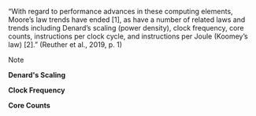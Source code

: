 “With regard to performance advances in these computing elements, Moore’s law trends have ended [1], as have a number of related laws and trends including Denard’s scaling (power density), clock frequency, core counts, instructions per clock cycle, and instructions per Joule (Koomey’s law) [2].” (Reuther et al., 2019, p. 1)

>[!note]
>**Denard's Scaling**
>
>**Clock Frequency**
>
>**Core Counts**
>
>

